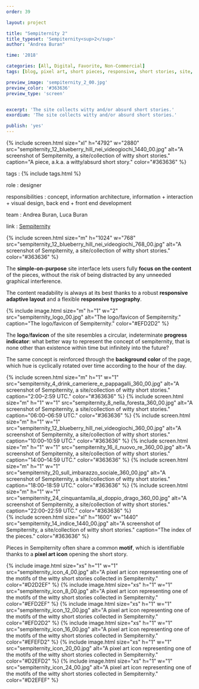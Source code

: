 ```yaml
---
order: 39

layout: project

title: "Sempiternity 2"
title_typeset: 'Sempiternity<sup>2</sup>'
author: "Andrea Buran"

time: '2018'

categories: [All, Digital, Favorite, Non-Commercial]
tags: [blog, pixel art, short pieces, responsive, short stories, site, times]

preview_image: 'sempiternity_2_00.jpg'
preview_color: '#363636'
preview_type: 'screen'


excerpt: 'The site collects witty and/or absurd short stories.'
exordium: 'The site collects witty and/or absurd short stories.'

publish: 'yes'
---
```


<div class="figures">
    {% include screen.html
        size="xl"
        h="4792" w="2880"
        src="sempiternity_12_blueberry_hill_nei_videogiochi_1440_00.jpg"
        alt="A screenshot of Sempiternity, a site/collection of witty short stories."
        caption="A piece, a.k.a. a witty/absurd short story."
        color="#363636"
    %}
</div>

tags
: {% include tags.html %}

role
: designer

responsibilities
: concept, information architecture, information + interaction + visual design, back end + front end development

team
: Andrea Buran, Luca Buran

link
: [Sempiternity](http://www.sempiternity.net/ "Sempiternity")

<div class="figures">
    {% include screen.html
        size="m"
        h="1024" w="768"
        src="sempiternity_12_blueberry_hill_nei_videogiochi_768_00.jpg"
        alt="A screenshot of Sempiternity, a site/collection of witty short stories."
        color="#363636"
    %}
</div>

The **simple-on-purpose** site interface lets users fully **focus on the content** of the pieces, without the risk of being distracted by any unneeded graphical interference.

The content readability is always at its best thanks to a robust **responsive adaptive layout** and a flexible **responsive typography**.

<div class="figures">
    {% include image.html
        size="m"
        h="1" w="2"
        src="sempiternity_logo_00.jpg"
        alt="The logo/favicon of Sempiternity."
        caption="The logo/favicon of Sempiternity."
        color="#EFD2D2"
    %}
</div>

The **logo**/**favicon** of the site resembles a circular, indeterminate **progress indicator**: what better way to represent the concept of sempiternity, that is none other than existence within time but infinitely into the future?

The same concept is reinforced through the **background color** of the page, which hue is cyclically rotated over time according to the hour of the day.

<div class="figures">
    {% include screen.html
        size="m"
        h="1" w="1"
        src="sempiternity_4_drink_cameriere_e_pappagalli_360_00.jpg"
        alt="A screenshot of Sempiternity, a site/collection of witty short stories."
        caption="2:00–2:59 UTC."
        color="#363636"
    %}
    {% include screen.html
        size="m"
        h="1" w="1"
        src="sempiternity_8_nella_foresta_360_00.jpg"
        alt="A screenshot of Sempiternity, a site/collection of witty short stories."
        caption="06:00–06:59 UTC."
        color="#363636"
    %}
    {% include screen.html
        size="m"
        h="1" w="1"
        src="sempiternity_12_blueberry_hill_nei_videogiochi_360_00.jpg"
        alt="A screenshot of Sempiternity, a site/collection of witty short stories."
        caption="10:00–10:59 UTC."
        color="#363636"
    %}
    {% include screen.html
        size="m"
        h="1" w="1"
        src="sempiternity_16_il_nuovo_re_360_00.jpg"
        alt="A screenshot of Sempiternity, a site/collection of witty short stories."
        caption="14:00–14:59 UTC."
        color="#363636"
    %}
    {% include screen.html
        size="m"
        h="1" w="1"
        src="sempiternity_20_sull_imbarazzo_sociale_360_00.jpg"
        alt="A screenshot of Sempiternity, a site/collection of witty short stories."
        caption="18:00–18:59 UTC."
        color="#363636"
    %}
    {% include screen.html
        size="m"
        h="1" w="1"
        src="sempiternity_24_cinquantamila_al_doppio_drago_360_00.jpg"
        alt="A screenshot of Sempiternity, a site/collection of witty short stories."
        caption="22:00–22:59 UTC."
        color="#363636"
    %}
</div>

<div class="figures">
    {% include screen.html
        size="xl"
        h="1600" w="1440"
        src="sempiternity_14_indice_1440_00.jpg"
        alt="A screenshot of Sempiternity, a site/collection of witty short stories."
        caption="The index of the pieces."
        color="#363636"
    %}
</div>

Pieces in Sempiternity often share a common **motif**, which is identifiable thanks to a **pixel art icon** opening the short story.

<div class="figures">
    {% include image.html
        size="xs"
        h="1" w="1"
        src="sempiternity_icon_4_00.jpg"
        alt="A pixel art icon representing one of the motifs of the witty short stories collected in Sempiternity."
        color="#D2D2EF"
    %}
    {% include image.html
        size="xs"
        h="1" w="1"
        src="sempiternity_icon_8_00.jpg"
        alt="A pixel art icon representing one of the motifs of the witty short stories collected in Sempiternity."
        color="#EFD2EF"
    %}
    {% include image.html
        size="xs"
        h="1" w="1"
        src="sempiternity_icon_12_00.jpg"
        alt="A pixel art icon representing one of the motifs of the witty short stories collected in Sempiternity."
        color="#EFD2D2"
    %}
    {% include image.html
        size="xs"
        h="1" w="1"
        src="sempiternity_icon_16_00.jpg"
        alt="A pixel art icon representing one of the motifs of the witty short stories collected in Sempiternity."
        color="#EFEFD2"
    %}
    {% include image.html
        size="xs"
        h="1" w="1"
        src="sempiternity_icon_20_00.jpg"
        alt="A pixel art icon representing one of the motifs of the witty short stories collected in Sempiternity."
        color="#D2EFD2"
    %}
    {% include image.html
        size="xs"
        h="1" w="1"
        src="sempiternity_icon_24_00.jpg"
        alt="A pixel art icon representing one of the motifs of the witty short stories collected in Sempiternity."
        color="#D2EFEF"
    %}
</div>
